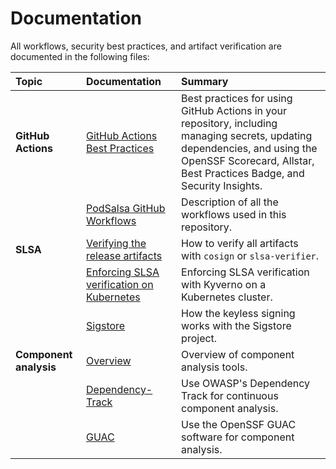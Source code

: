 # Documentation

All workflows, security best practices, and artifact verification are documented in the following files:

| Topic                  | Documentation                                                               | Summary                                                                                                                                                                                               |
| :--------------------- | :-------------------------------------------------------------------------- | :---------------------------------------------------------------------------------------------------------------------------------------------------------------------------------------------------- |
| **GitHub Actions**     | [GitHub Actions Best Practices](./gh-actions/)                              | Best practices for using GitHub Actions in your repository, including managing secrets, updating dependencies, and using the OpenSSF Scorecard, Allstar, Best Practices Badge, and Security Insights. |
|                        | [PodSalsa GitHub Workflows](../.github/workflows/README.md)                 | Description of all the workflows used in this repository.                                                                                                                                             |
| **SLSA**               | [Verifying the release artifacts](../SECURITY.md#release-verification)      | How to verify all artifacts with `cosign` or `slsa-verifier`.                                                                                                                                         |
|                        | [Enforcing SLSA verification on Kubernetes](./slsa/enforcement-kubernetes/) | Enforcing SLSA verification with Kyverno on a Kubernetes cluster.                                                                                                                                     |
|                        | [Sigstore](./slsa/sigstore/)                                                | How the keyless signing works with the Sigstore project.                                                                                                                                              |
| **Component analysis** | [Overview](./component-analysis/)                                           | Overview of component analysis tools.                                                                                                                                                                 |
|                        | [Dependency-Track](./component-analysis/dependency-track/)                  | Use OWASP's Dependency Track for continuous component analysis.                                                                                                                                       |
|                        | [GUAC](./component-analysis/guac/)                                          | Use the OpenSSF GUAC software for component analysis.                                                                                                                                                 |
